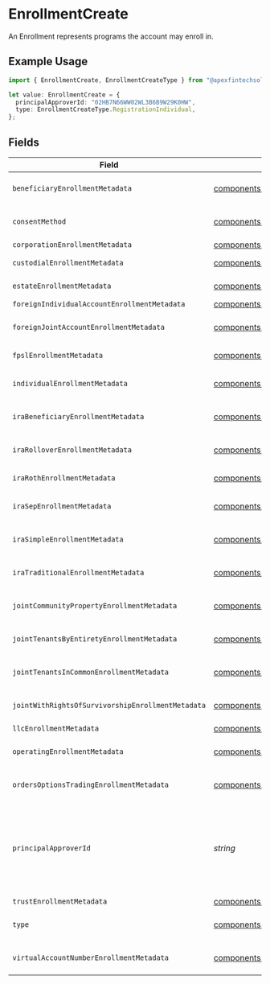 # EnrollmentCreate

An Enrollment represents programs the account may enroll in.

## Example Usage

```typescript
import { EnrollmentCreate, EnrollmentCreateType } from "@apexfintechsolutions/ascend-sdk/models/components";

let value: EnrollmentCreate = {
  principalApproverId: "02HB7N66WW02WL3B6B9W29K0HW",
  type: EnrollmentCreateType.RegistrationIndividual,
};
```

## Fields

| Field                                                                                                                                                                                                                  | Type                                                                                                                                                                                                                   | Required                                                                                                                                                                                                               | Description                                                                                                                                                                                                            | Example                                                                                                                                                                                                                |
| ---------------------------------------------------------------------------------------------------------------------------------------------------------------------------------------------------------------------- | ---------------------------------------------------------------------------------------------------------------------------------------------------------------------------------------------------------------------- | ---------------------------------------------------------------------------------------------------------------------------------------------------------------------------------------------------------------------- | ---------------------------------------------------------------------------------------------------------------------------------------------------------------------------------------------------------------------- | ---------------------------------------------------------------------------------------------------------------------------------------------------------------------------------------------------------------------- |
| `beneficiaryEnrollmentMetadata`                                                                                                                                                                                        | [components.BeneficiaryEnrollmentMetadataCreate](../../models/components/beneficiaryenrollmentmetadatacreate.md)                                                                                                       | :heavy_minus_sign:                                                                                                                                                                                                     | Enrollment metadata for the BENEFICIARY_DESIGNATION enrollment type.                                                                                                                                                   |                                                                                                                                                                                                                        |
| `consentMethod`                                                                                                                                                                                                        | [components.EnrollmentCreateConsentMethod](../../models/components/enrollmentcreateconsentmethod.md)                                                                                                                   | :heavy_minus_sign:                                                                                                                                                                                                     | The consent method for the enrollment. Defaults to ESIGNATURE.                                                                                                                                                         | NEGATIVE_CONSENT_CONVERSION                                                                                                                                                                                            |
| `corporationEnrollmentMetadata`                                                                                                                                                                                        | [components.CorporationEnrollmentMetadataCreate](../../models/components/corporationenrollmentmetadatacreate.md)                                                                                                       | :heavy_minus_sign:                                                                                                                                                                                                     | N/A                                                                                                                                                                                                                    |                                                                                                                                                                                                                        |
| `custodialEnrollmentMetadata`                                                                                                                                                                                          | [components.CustodialEnrollmentMetadataCreate](../../models/components/custodialenrollmentmetadatacreate.md)                                                                                                           | :heavy_minus_sign:                                                                                                                                                                                                     | Enrollment metadata for the CUSTODIAL enrollment type                                                                                                                                                                  |                                                                                                                                                                                                                        |
| `estateEnrollmentMetadata`                                                                                                                                                                                             | [components.EstateEnrollmentMetadataCreate](../../models/components/estateenrollmentmetadatacreate.md)                                                                                                                 | :heavy_minus_sign:                                                                                                                                                                                                     | Enrollment metadata for estate enrollments                                                                                                                                                                             |                                                                                                                                                                                                                        |
| `foreignIndividualAccountEnrollmentMetadata`                                                                                                                                                                           | [components.ForeignIndividualAccountEnrollmentMetadataCreate](../../models/components/foreignindividualaccountenrollmentmetadatacreate.md)                                                                             | :heavy_minus_sign:                                                                                                                                                                                                     | N/A                                                                                                                                                                                                                    |                                                                                                                                                                                                                        |
| `foreignJointAccountEnrollmentMetadata`                                                                                                                                                                                | [components.ForeignJointAccountEnrollmentMetadataCreate](../../models/components/foreignjointaccountenrollmentmetadatacreate.md)                                                                                       | :heavy_minus_sign:                                                                                                                                                                                                     | Enrollment metadata for the FOREIGN_JOINT_WROS enrollment type                                                                                                                                                         |                                                                                                                                                                                                                        |
| `fpslEnrollmentMetadata`                                                                                                                                                                                               | [components.FPSLEnrollmentMetaDataCreate](../../models/components/fpslenrollmentmetadatacreate.md)                                                                                                                     | :heavy_minus_sign:                                                                                                                                                                                                     | Percentages for FPSL Enrollment, must equal 100                                                                                                                                                                        |                                                                                                                                                                                                                        |
| `individualEnrollmentMetadata`                                                                                                                                                                                         | [components.IndividualEnrollmentMetadataCreate](../../models/components/individualenrollmentmetadatacreate.md)                                                                                                         | :heavy_minus_sign:                                                                                                                                                                                                     | Enrollment metadata for Individual accounts enrollment type                                                                                                                                                            |                                                                                                                                                                                                                        |
| `iraBeneficiaryEnrollmentMetadata`                                                                                                                                                                                     | [components.IRABeneficiaryEnrollmentMetadataCreate](../../models/components/irabeneficiaryenrollmentmetadatacreate.md)                                                                                                 | :heavy_minus_sign:                                                                                                                                                                                                     | Enrollment metadata for beneficiary IRA accounts enrollment type                                                                                                                                                       |                                                                                                                                                                                                                        |
| `iraRolloverEnrollmentMetadata`                                                                                                                                                                                        | [components.IRARolloverEnrollmentMetadataCreate](../../models/components/irarolloverenrollmentmetadatacreate.md)                                                                                                       | :heavy_minus_sign:                                                                                                                                                                                                     | Enrollment metadata for Rollover IRA accounts enrollment type                                                                                                                                                          |                                                                                                                                                                                                                        |
| `iraRothEnrollmentMetadata`                                                                                                                                                                                            | [components.IRARothEnrollmentMetadataCreate](../../models/components/irarothenrollmentmetadatacreate.md)                                                                                                               | :heavy_minus_sign:                                                                                                                                                                                                     | Enrollment metadata for ROTH IRA accounts enrollment type                                                                                                                                                              |                                                                                                                                                                                                                        |
| `iraSepEnrollmentMetadata`                                                                                                                                                                                             | [components.IRASEPEnrollmentMetadataCreate](../../models/components/irasepenrollmentmetadatacreate.md)                                                                                                                 | :heavy_minus_sign:                                                                                                                                                                                                     | Enrollment metadata for IRA SEP_IRA accounts enrollment type                                                                                                                                                           |                                                                                                                                                                                                                        |
| `iraSimpleEnrollmentMetadata`                                                                                                                                                                                          | [components.IRASimpleEnrollmentMetadataCreate](../../models/components/irasimpleenrollmentmetadatacreate.md)                                                                                                           | :heavy_minus_sign:                                                                                                                                                                                                     | Enrollment metadata for Simple IRA accounts enrollment type                                                                                                                                                            |                                                                                                                                                                                                                        |
| `iraTraditionalEnrollmentMetadata`                                                                                                                                                                                     | [components.IRATraditionalEnrollmentMetadataCreate](../../models/components/iratraditionalenrollmentmetadatacreate.md)                                                                                                 | :heavy_minus_sign:                                                                                                                                                                                                     | Enrollment metadata for Traditional IRA accounts enrollment type                                                                                                                                                       |                                                                                                                                                                                                                        |
| `jointCommunityPropertyEnrollmentMetadata`                                                                                                                                                                             | [components.JointCommunityPropertyEnrollmentMetadataCreate](../../models/components/jointcommunitypropertyenrollmentmetadatacreate.md)                                                                                 | :heavy_minus_sign:                                                                                                                                                                                                     | Enrollment metadata for the Joint Community Property Registration enrollment type                                                                                                                                      |                                                                                                                                                                                                                        |
| `jointTenantsByEntiretyEnrollmentMetadata`                                                                                                                                                                             | [components.JointTenantsByEntiretyEnrollmentMetadataCreate](../../models/components/jointtenantsbyentiretyenrollmentmetadatacreate.md)                                                                                 | :heavy_minus_sign:                                                                                                                                                                                                     | Enrollment metadata for the Joint Tenants by Entirety Registration enrollment type                                                                                                                                     |                                                                                                                                                                                                                        |
| `jointTenantsInCommonEnrollmentMetadata`                                                                                                                                                                               | [components.JointTenantsInCommonEnrollmentMetadataCreate](../../models/components/jointtenantsincommonenrollmentmetadatacreate.md)                                                                                     | :heavy_minus_sign:                                                                                                                                                                                                     | Enrollment metadata for the Joint Tenants In Common enrollment type                                                                                                                                                    |                                                                                                                                                                                                                        |
| `jointWithRightsOfSurvivorshipEnrollmentMetadata`                                                                                                                                                                      | [components.JointWithRightsOfSurvivorshipEnrollmentMetadataCreate](../../models/components/jointwithrightsofsurvivorshipenrollmentmetadatacreate.md)                                                                   | :heavy_minus_sign:                                                                                                                                                                                                     | Enrollment metadata for the With Right of Survivorship enrollment type                                                                                                                                                 |                                                                                                                                                                                                                        |
| `llcEnrollmentMetadata`                                                                                                                                                                                                | [components.LLCEnrollmentMetadataCreate](../../models/components/llcenrollmentmetadatacreate.md)                                                                                                                       | :heavy_minus_sign:                                                                                                                                                                                                     | N/A                                                                                                                                                                                                                    |                                                                                                                                                                                                                        |
| `operatingEnrollmentMetadata`                                                                                                                                                                                          | [components.OperatingEnrollmentMetadataCreate](../../models/components/operatingenrollmentmetadatacreate.md)                                                                                                           | :heavy_minus_sign:                                                                                                                                                                                                     | Enrollment metadata for the REGISTRATION_OPERATING enrollment type.                                                                                                                                                    |                                                                                                                                                                                                                        |
| `ordersOptionsTradingEnrollmentMetadata`                                                                                                                                                                               | [components.OrdersOptionsTradingEnrollmentMetadataCreate](../../models/components/ordersoptionstradingenrollmentmetadatacreate.md)                                                                                     | :heavy_minus_sign:                                                                                                                                                                                                     | Enrollment metadata for the ORDERS_OPTIONS_TRADING enrollment type                                                                                                                                                     |                                                                                                                                                                                                                        |
| `principalApproverId`                                                                                                                                                                                                  | *string*                                                                                                                                                                                                               | :heavy_check_mark:                                                                                                                                                                                                     | The ULID is associated with the approver of a given enrollment. The approver you create will contain the CRD Number issued to the person by FINRA. As an RIA, you should use the ULID associated with Apex's approver. | 02HB7N66WW02WL3B6B9W29K0HW                                                                                                                                                                                             |
| `trustEnrollmentMetadata`                                                                                                                                                                                              | [components.TrustEnrollmentMetadataCreate](../../models/components/trustenrollmentmetadatacreate.md)                                                                                                                   | :heavy_minus_sign:                                                                                                                                                                                                     | N/A                                                                                                                                                                                                                    |                                                                                                                                                                                                                        |
| `type`                                                                                                                                                                                                                 | [components.EnrollmentCreateType](../../models/components/enrollmentcreatetype.md)                                                                                                                                     | :heavy_check_mark:                                                                                                                                                                                                     | Describes the name of the enrollment; Expressed as an enum                                                                                                                                                             | REGISTRATION_INDIVIDUAL                                                                                                                                                                                                |
| `virtualAccountNumberEnrollmentMetadata`                                                                                                                                                                               | [components.VirtualAccountNumberEnrollmentMetadataCreate](../../models/components/virtualaccountnumberenrollmentmetadatacreate.md)                                                                                     | :heavy_minus_sign:                                                                                                                                                                                                     | Enrollment metadata for the VIRTUAL_ACCOUNT_NUMBER enrollment type                                                                                                                                                     |                                                                                                                                                                                                                        |